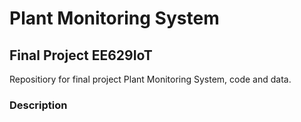 # Plant Monitoring System
## Final Project EE629IoT
Repositiory for final project Plant Monitoring System, code and data.

### Description

